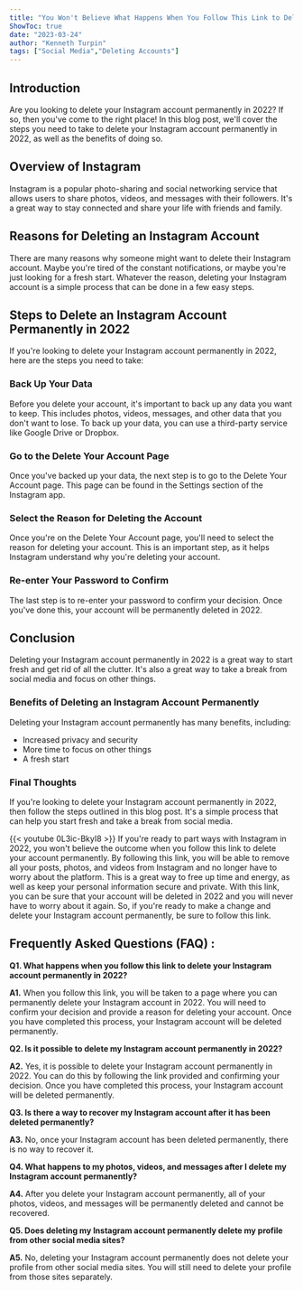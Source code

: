 ```yaml
---
title: "You Won't Believe What Happens When You Follow This Link to Delete Your Instagram Account Permanently in 2022!"
ShowToc: true 
date: "2023-03-24"
author: "Kenneth Turpin" 
tags: ["Social Media","Deleting Accounts"]
---
```

## Introduction

Are you looking to delete your Instagram account permanently in 2022? If so, then you've come to the right place! In this blog post, we'll cover the steps you need to take to delete your Instagram account permanently in 2022, as well as the benefits of doing so. 

## Overview of Instagram

Instagram is a popular photo-sharing and social networking service that allows users to share photos, videos, and messages with their followers. It's a great way to stay connected and share your life with friends and family. 

## Reasons for Deleting an Instagram Account

There are many reasons why someone might want to delete their Instagram account. Maybe you're tired of the constant notifications, or maybe you're just looking for a fresh start. Whatever the reason, deleting your Instagram account is a simple process that can be done in a few easy steps. 

## Steps to Delete an Instagram Account Permanently in 2022

If you're looking to delete your Instagram account permanently in 2022, here are the steps you need to take: 

### Back Up Your Data

Before you delete your account, it's important to back up any data you want to keep. This includes photos, videos, messages, and other data that you don't want to lose. To back up your data, you can use a third-party service like Google Drive or Dropbox. 

### Go to the Delete Your Account Page

Once you've backed up your data, the next step is to go to the Delete Your Account page. This page can be found in the Settings section of the Instagram app. 

### Select the Reason for Deleting the Account

Once you're on the Delete Your Account page, you'll need to select the reason for deleting your account. This is an important step, as it helps Instagram understand why you're deleting your account. 

### Re-enter Your Password to Confirm

The last step is to re-enter your password to confirm your decision. Once you've done this, your account will be permanently deleted in 2022. 

## Conclusion

Deleting your Instagram account permanently in 2022 is a great way to start fresh and get rid of all the clutter. It's also a great way to take a break from social media and focus on other things. 

### Benefits of Deleting an Instagram Account Permanently

Deleting your Instagram account permanently has many benefits, including: 

- Increased privacy and security 
- More time to focus on other things 
- A fresh start 

### Final Thoughts

If you're looking to delete your Instagram account permanently in 2022, then follow the steps outlined in this blog post. It's a simple process that can help you start fresh and take a break from social media.

{{< youtube 0L3ic-BkyI8 >}} 
If you're ready to part ways with Instagram in 2022, you won't believe the outcome when you follow this link to delete your account permanently. By following this link, you will be able to remove all your posts, photos, and videos from Instagram and no longer have to worry about the platform. This is a great way to free up time and energy, as well as keep your personal information secure and private. With this link, you can be sure that your account will be deleted in 2022 and you will never have to worry about it again. So, if you're ready to make a change and delete your Instagram account permanently, be sure to follow this link.

## Frequently Asked Questions (FAQ) :
**Q1. What happens when you follow this link to delete your Instagram account permanently in 2022?**

**A1.** When you follow this link, you will be taken to a page where you can permanently delete your Instagram account in 2022. You will need to confirm your decision and provide a reason for deleting your account. Once you have completed this process, your Instagram account will be deleted permanently.

**Q2. Is it possible to delete my Instagram account permanently in 2022?**

**A2.** Yes, it is possible to delete your Instagram account permanently in 2022. You can do this by following the link provided and confirming your decision. Once you have completed this process, your Instagram account will be deleted permanently.

**Q3. Is there a way to recover my Instagram account after it has been deleted permanently?**

**A3.** No, once your Instagram account has been deleted permanently, there is no way to recover it.

**Q4. What happens to my photos, videos, and messages after I delete my Instagram account permanently?**

**A4.** After you delete your Instagram account permanently, all of your photos, videos, and messages will be permanently deleted and cannot be recovered.

**Q5. Does deleting my Instagram account permanently delete my profile from other social media sites?**

**A5.** No, deleting your Instagram account permanently does not delete your profile from other social media sites. You will still need to delete your profile from those sites separately.


